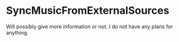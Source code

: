 # SyncMusicFromExternalSources
Will possibly give more information or not.
I do not have any plans for anything.

